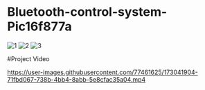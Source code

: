 # Bluetooth-control-system-Pic16f877a
![1](https://user-images.githubusercontent.com/77461625/173041804-2a443c10-d97d-4aa4-936d-2bafb4a30f39.png)
![2](https://user-images.githubusercontent.com/77461625/173041815-ec5a2d3f-f2d0-410a-8516-227c5e91de25.png)
![3](https://user-images.githubusercontent.com/77461625/173041819-190ac961-c50c-44da-9857-3dc9a558bbbf.png)


#Project Video

https://user-images.githubusercontent.com/77461625/173041904-71fbd067-738b-4bb4-8abb-5e8cfac35a04.mp4

